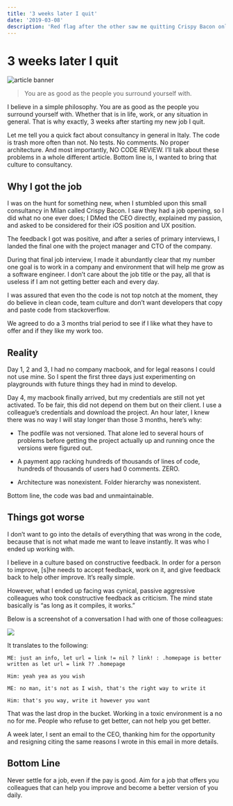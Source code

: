```yaml
---
title: '3 weeks later I quit'
date: '2019-03-08'
description: 'Red flag after the other saw me quitting Crispy Bacon only 3 weeks after starting.'
---
```


#  3 weeks later I quit

![article banner](/images/articles/3-weeks-later-i-quit/banner.png "banner")

> You are as good as the people you surround yourself with.

I believe in a simple philosophy. You are as good as the people you surround yourself with. Whether that is in life, work, or any situation in general.
That is why exactly, 3 weeks after starting my new job I quit.

Let me tell you a quick fact about consultancy in general in Italy. The code is trash more often than not. No tests. No comments. No proper architecture. 
And most importantly, NO CODE REVIEW. I’ll talk about these problems in a whole different article. Bottom line is, I wanted to bring that culture to consultancy.

## Why I got the job

I was on the hunt for something new, when I stumbled upon this small consultancy in Milan called Crispy Bacon. 
I saw they had a job opening, so I did what no one ever does; 
I DMed the CEO directly, explained my passion, and asked to be considered for their iOS position and UX position.

The feedback I got was positive, and after a series of primary interviews, I landed the final one with the project manager and CTO of the company.

During that final job interview, I made it abundantly clear that my number one goal is to work in a company and environment that will help me grow as a software engineer. 
I don’t care about the job title or the pay, all that is useless if I am not getting better each and every day.

I was assured that even tho the code is not top notch at the moment, they do believe in clean code, team culture and don’t want developers that copy and paste code from stackoverflow.

We agreed to do a 3 months trial period to see if I like what they have to offer and if they like my work too.

## Reality

Day 1, 2 and 3, I had no company macbook, and for legal reasons I could not use mine. 
So I spent the first three days just experimenting on playgrounds with future things they had in mind to develop.

Day 4, my macbook finally arrived, but my credentials are still not yet activated.
To be fair, this did not depend on them but on their client. I use a colleague’s credentials and download the project. 
An hour later, I knew there was no way I will stay longer than those 3 months, here’s why:

- The podfile was not versioned. That alone led to several hours of problems before getting the project actually up and running once the versions were figured out.

- A payment app racking hundreds of thousands of lines of code, hundreds of thousands of users had 0 comments. ZERO.

- Architecture was nonexistent. Folder hierarchy was nonexistent.

Bottom line, the code was bad and unmaintainable.

## Things got worse

I don’t want to go into the details of everything that was wrong in the code, because that is not what made me want to leave instantly. It was who I ended up working with.

I believe in a culture based on constructive feedback. 
In order for a person to improve, [s]he needs to accept feedback, work on it, and give feedback back to help other improve. It’s really simple.

However, what I ended up facing was cynical, passive aggressive colleagues who took constructive feedback as criticism. The mind state basically is “as long as it compiles, it works.”

Below is a screenshot of a conversation I had with one of those colleagues:

![](/images/articles/3-weeks-later-i-quit/img1.png)

It translates to the following:

```no-highlight
ME: just an info, let url = link != nil ? link! : .homepage is better written as let url = link ?? .homepage

Him: yeah yea as you wish

ME: no man, it's not as I wish, that's the right way to write it

Him: that's you way, write it however you want
```

That was the last drop in the bucket. Working in a toxic environment is a no no for me. People who refuse to get better, can not help you get better.

A week later, I sent an email to the CEO, thanking him for the opportunity and resigning citing the same reasons I wrote in this email in more details.


## Bottom Line

Never settle for a job, even if the pay is good. Aim for a job that offers you colleagues that can help you improve and become a better version of you daily.
